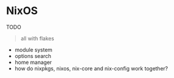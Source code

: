 # NixOS

TODO

> all with flakes

- module system
- options search
- home manager
- how do nixpkgs, nixos, nix-core and nix-config work together?
